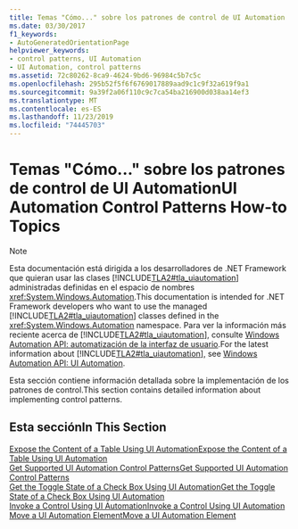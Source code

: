 ```yaml
---
title: Temas "Cómo..." sobre los patrones de control de UI Automation
ms.date: 03/30/2017
f1_keywords:
- AutoGeneratedOrientationPage
helpviewer_keywords:
- control patterns, UI Automation
- UI Automation, control patterns
ms.assetid: 72c80262-8ca9-4624-9bd6-96984c5b7c5c
ms.openlocfilehash: 295b52f5f6f6769017889aad9c1c9f32a619f9a1
ms.sourcegitcommit: 9a39f2a06f110c9c7ca54ba216900d038aa14ef3
ms.translationtype: MT
ms.contentlocale: es-ES
ms.lasthandoff: 11/23/2019
ms.locfileid: "74445703"
---
```

# <a name="ui-automation-control-patterns-how-to-topics"></a><span data-ttu-id="88607-102">Temas "Cómo..." sobre los patrones de control de UI Automation</span><span class="sxs-lookup"><span data-stu-id="88607-102">UI Automation Control Patterns How-to Topics</span></span>
> [!NOTE]
> <span data-ttu-id="88607-103">Esta documentación está dirigida a los desarrolladores de .NET Framework que quieran usar las clases [!INCLUDE[TLA2#tla_uiautomation](../../../includes/tla2sharptla-uiautomation-md.md)] administradas definidas en el espacio de nombres <xref:System.Windows.Automation>.</span><span class="sxs-lookup"><span data-stu-id="88607-103">This documentation is intended for .NET Framework developers who want to use the managed [!INCLUDE[TLA2#tla_uiautomation](../../../includes/tla2sharptla-uiautomation-md.md)] classes defined in the <xref:System.Windows.Automation> namespace.</span></span> <span data-ttu-id="88607-104">Para ver la información más reciente acerca de [!INCLUDE[TLA2#tla_uiautomation](../../../includes/tla2sharptla-uiautomation-md.md)], consulte [Windows Automation API: automatización de la interfaz de usuario](/windows/win32/winauto/entry-uiauto-win32).</span><span class="sxs-lookup"><span data-stu-id="88607-104">For the latest information about [!INCLUDE[TLA2#tla_uiautomation](../../../includes/tla2sharptla-uiautomation-md.md)], see [Windows Automation API: UI Automation](/windows/win32/winauto/entry-uiauto-win32).</span></span>  
  
 <span data-ttu-id="88607-105">Esta sección contiene información detallada sobre la implementación de los patrones de control.</span><span class="sxs-lookup"><span data-stu-id="88607-105">This section contains detailed information about implementing control patterns.</span></span>  
  
## <a name="in-this-section"></a><span data-ttu-id="88607-106">Esta sección</span><span class="sxs-lookup"><span data-stu-id="88607-106">In This Section</span></span>  
 [<span data-ttu-id="88607-107">Expose the Content of a Table Using UI Automation</span><span class="sxs-lookup"><span data-stu-id="88607-107">Expose the Content of a Table Using UI Automation</span></span>](expose-the-content-of-a-table-using-ui-automation.md)  
 [<span data-ttu-id="88607-108">Get Supported UI Automation Control Patterns</span><span class="sxs-lookup"><span data-stu-id="88607-108">Get Supported UI Automation Control Patterns</span></span>](get-supported-ui-automation-control-patterns.md)  
 [<span data-ttu-id="88607-109">Get the Toggle State of a Check Box Using UI Automation</span><span class="sxs-lookup"><span data-stu-id="88607-109">Get the Toggle State of a Check Box Using UI Automation</span></span>](get-the-toggle-state-of-a-check-box-using-ui-automation.md)  
 [<span data-ttu-id="88607-110">Invoke a Control Using UI Automation</span><span class="sxs-lookup"><span data-stu-id="88607-110">Invoke a Control Using UI Automation</span></span>](invoke-a-control-using-ui-automation.md)  
 [<span data-ttu-id="88607-111">Move a UI Automation Element</span><span class="sxs-lookup"><span data-stu-id="88607-111">Move a UI Automation Element</span></span>](move-a-ui-automation-element.md)
